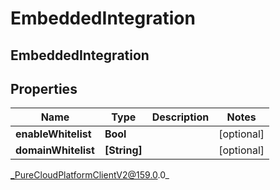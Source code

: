 # EmbeddedIntegration

## EmbeddedIntegration

## Properties

|Name | Type | Description | Notes|
|------------ | ------------- | ------------- | -------------|
| **enableWhitelist** | **Bool** |  | [optional] |
| **domainWhitelist** | **[String]** |  | [optional] |



_PureCloudPlatformClientV2@159.0.0_
